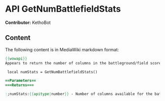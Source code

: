 # API GetNumBattlefieldStats

**Contributor:** KethoBot

## Content

The following content is in MediaWiki markdown format:

```mediawiki
{{wowapi}}
Appears to return the number of columns in the battleground/field scoreboard, other than the common ones (Killing Blows, Kills, Deaths, Bonus Honour):

 local numStats = GetNumBattlefieldStats()

==Parameters==
===Returns===

:;numStats:{{apitype|number}} - Number of columns available for the battleground (2 for [[Warsong Gulch]] and [[Arathi Basin]], 7 for [[Alterac Valley]])
```